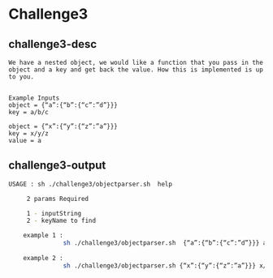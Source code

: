 Challenge3
=====  

challenge3-desc
----- 
    We have a nested object, we would like a function that you pass in the object and a key and get back the value. How this is implemented is up to you.

 
    Example Inputs
    object = {“a”:{“b”:{“c”:”d”}}}
    key = a/b/c
 
    object = {“x”:{“y”:{“z”:”a”}}}
    key = x/y/z
    value = a

challenge3-output
----- 

```bash
USAGE : sh ./challenge3/objectparser.sh  help

     2 params Required  

     1 - inputString 
     2 - keyName to find 

    example 1 : 
               sh ./challenge3/objectparser.sh  {“a”:{“b”:{“c”:”d”}}} a/b/c >> Output : d  
    
    example 2 : 
               sh ./challenge3/objectparser.sh {“x”:{“y”:{“z”:”a”}}} x/y/z  >> Output : a  
 
```